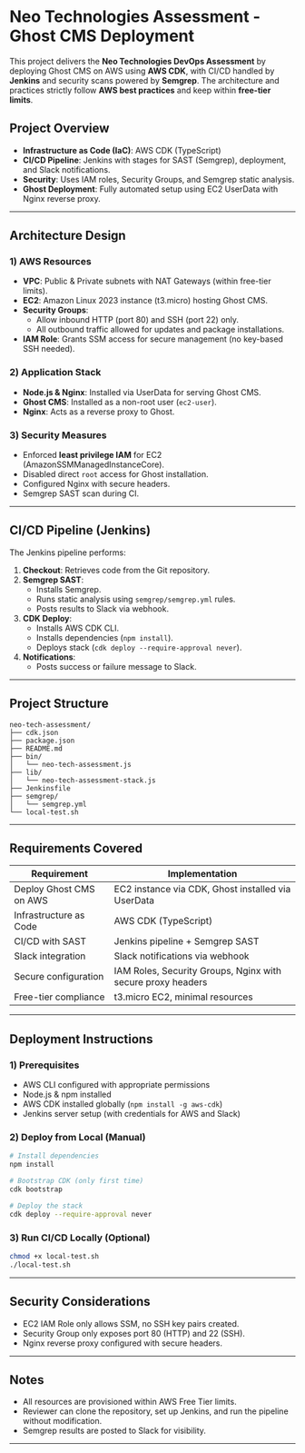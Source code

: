 
# Neo Technologies Assessment - Ghost CMS Deployment

This project delivers the **Neo Technologies DevOps Assessment** by deploying Ghost CMS on AWS using **AWS CDK**, with CI/CD handled by **Jenkins** and security scans powered by **Semgrep**. The architecture and practices strictly follow **AWS best practices** and keep within **free-tier limits**.

##  Project Overview

- **Infrastructure as Code (IaC)**: AWS CDK (TypeScript)
- **CI/CD Pipeline**: Jenkins with stages for SAST (Semgrep), deployment, and Slack notifications.
- **Security**: Uses IAM roles, Security Groups, and Semgrep static analysis.
- **Ghost Deployment**: Fully automated setup using EC2 UserData with Nginx reverse proxy.

---

##  Architecture Design

### 1️) AWS Resources
- **VPC**: Public & Private subnets with NAT Gateways (within free-tier limits).
- **EC2**: Amazon Linux 2023 instance (t3.micro) hosting Ghost CMS.
- **Security Groups**:
  - Allow inbound HTTP (port 80) and SSH (port 22) only.
  - All outbound traffic allowed for updates and package installations.
- **IAM Role**: Grants SSM access for secure management (no key-based SSH needed).

### 2️) Application Stack
- **Node.js & Nginx**: Installed via UserData for serving Ghost CMS.
- **Ghost CMS**: Installed as a non-root user (`ec2-user`).
- **Nginx**: Acts as a reverse proxy to Ghost.

### 3️) Security Measures
- Enforced **least privilege IAM** for EC2 (AmazonSSMManagedInstanceCore).
- Disabled direct `root` access for Ghost installation.
- Configured Nginx with secure headers.
- Semgrep SAST scan during CI.

---

##  CI/CD Pipeline (Jenkins)

The Jenkins pipeline performs:
1. **Checkout**: Retrieves code from the Git repository.
2. **Semgrep SAST**:
   - Installs Semgrep.
   - Runs static analysis using `semgrep/semgrep.yml` rules.
   - Posts results to Slack via webhook.
3. **CDK Deploy**:
   - Installs AWS CDK CLI.
   - Installs dependencies (`npm install`).
   - Deploys stack (`cdk deploy --require-approval never`).
4. **Notifications**:
   - Posts success or failure message to Slack.

---

##  Project Structure

```
neo-tech-assessment/
├── cdk.json
├── package.json
├── README.md
├── bin/
│   └── neo-tech-assessment.js
├── lib/
│   └── neo-tech-assessment-stack.js
├── Jenkinsfile
├── semgrep/
│   └── semgrep.yml
└── local-test.sh
```

---

##  Requirements Covered

| Requirement                       | Implementation                                                |
|------------------------------------|----------------------------------------------------------------|
| Deploy Ghost CMS on AWS           | EC2 instance via CDK, Ghost installed via UserData            |
| Infrastructure as Code            | AWS CDK (TypeScript)                                          |
| CI/CD with SAST                   | Jenkins pipeline + Semgrep SAST                               |
| Slack integration                 | Slack notifications via webhook                               |
| Secure configuration              | IAM Roles, Security Groups, Nginx with secure proxy headers   |
| Free-tier compliance              | t3.micro EC2, minimal resources                               |

---

##  Deployment Instructions

### 1️) Prerequisites
- AWS CLI configured with appropriate permissions
- Node.js & npm installed
- AWS CDK installed globally (`npm install -g aws-cdk`)
- Jenkins server setup (with credentials for AWS and Slack)

### 2️) Deploy from Local (Manual)
```bash
# Install dependencies
npm install

# Bootstrap CDK (only first time)
cdk bootstrap

# Deploy the stack
cdk deploy --require-approval never
```

### 3️) Run CI/CD Locally (Optional)
```bash
chmod +x local-test.sh
./local-test.sh
```

---

##  Security Considerations
- EC2 IAM Role only allows SSM, no SSH key pairs created.
- Security Group only exposes port 80 (HTTP) and 22 (SSH).
- Nginx reverse proxy configured with secure headers.

---

##  Notes
- All resources are provisioned within AWS Free Tier limits.
- Reviewer can clone the repository, set up Jenkins, and run the pipeline without modification.
- Semgrep results are posted to Slack for visibility.

---
